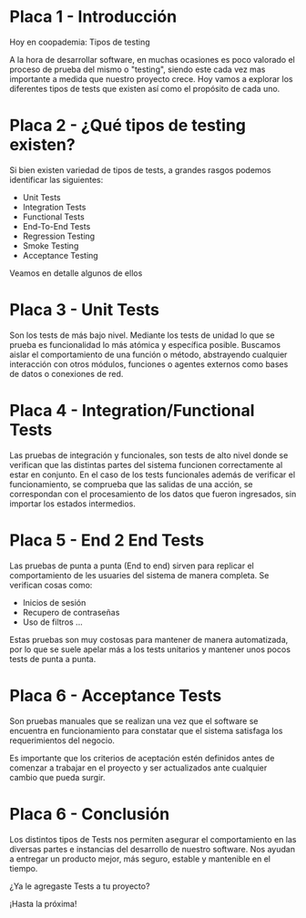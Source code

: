 # Placa 1 - Introducción
Hoy en coopademia: Tipos de testing

A la hora de desarrollar software, en muchas ocasiones es poco valorado el proceso de prueba del mismo o "testing", siendo este cada vez mas importante a medida que nuestro proyecto crece. Hoy vamos a explorar los diferentes tipos de tests que existen así como el propósito de cada uno.

# Placa 2 - ¿Qué tipos de testing existen?

Si bien existen variedad de tipos de tests, a grandes rasgos podemos identificar las siguientes:

- Unit Tests
- Integration Tests
- Functional Tests
- End-To-End Tests
- Regression Testing
- Smoke Testing
- Acceptance Testing

Veamos en detalle algunos de ellos

# Placa 3 - Unit Tests

Son los tests de más bajo nivel. Mediante los tests de unidad lo que se prueba es funcionalidad lo más atómica y específica posible. Buscamos aislar el comportamiento de una función o método, abstrayendo cualquier interacción con otros módulos, funciones o agentes externos como bases de datos o conexiones de red.

# Placa 4 - Integration/Functional Tests

Las pruebas de integración y funcionales, son tests de alto nivel donde se verifican que las distintas partes del sistema funcionen correctamente al estar en conjunto. En el caso de los tests funcionales además de verificar el funcionamiento, se comprueba que las salidas de una acción, se correspondan con el procesamiento de los datos que fueron ingresados, sin importar los estados intermedios.


# Placa 5 - End 2 End Tests

Las pruebas de punta a punta (End to end) sirven para replicar el comportamiento de les usuaries del sistema de manera completa. Se verifican cosas como:

- Inicios de sesión
- Recupero de contraseñas
- Uso de filtros
...

Estas pruebas son muy costosas para mantener de manera automatizada, por lo que se suele apelar más a los tests unitarios y mantener unos pocos tests de punta a punta.

# Placa 6 - Acceptance Tests

Son pruebas manuales que se realizan una vez que el software se encuentra en funcionamiento para constatar que el sistema satisfaga los requerimientos del negocio.

Es importante que los criterios de aceptación estén definidos antes de comenzar a trabajar en el proyecto y ser actualizados ante cualquier cambio que pueda surgir.

# Placa 6 - Conclusión

Los distintos tipos de Tests nos permiten asegurar el comportamiento en las diversas partes e instancias del desarrollo de nuestro software. Nos ayudan a entregar un producto mejor, más seguro, estable y mantenible en el tiempo.

¿Ya le agregaste Tests a tu proyecto?

¡Hasta la próxima!

